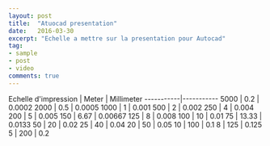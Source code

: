 ```yaml
---
layout: post
title:  "Atuocad presentation"
date:   2016-03-30
excerpt: "Echelle a mettre sur la presentation pour Autocad"
tag:
- sample
- post
- video
comments: true
---
```


Echelle d'impression | Meter | Millimeter
-----------|-----------
5000 | 0.2 | 0.0002
2000 | 0.5 | 0.0005
1000 | 1 | 0.001
500 | 2 | 0.002
250 | 4 | 0.004
200 | 5 | 0.005
150 | 6.67 | 0.00667
125 | 8 | 0.008
100 | 10 | 0.01
75 | 13.33 | 0.0133
50 | 20 | 0.02
25 | 40 | 0.04
20 | 50 | 0.05
10 | 100 | 0.1
8 | 125 | 0.125
5 | 200 | 0.2
